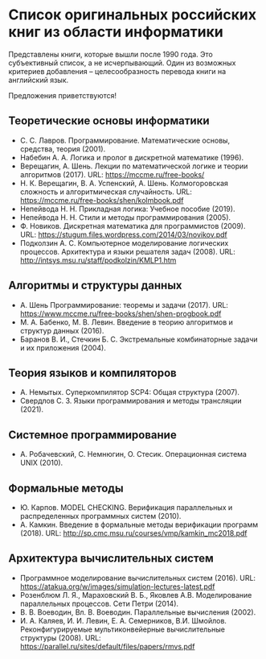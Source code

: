 # Список оригинальных российских книг из области информатики

Представлены книги, которые вышли после 1990 года. Это субъективный список, а не исчерпывающий. Один из возможных критериев добавления – целесообразность перевода книги на английский язык.

Предложения приветствуются!

## Теоретические основы информатики

* С. С. Лавров. Программирование. Математические основы, средства, теория (2001).
* Набебин А. А. Логика и пролог в дискретной математике (1996).
* Верещагин, А. Шень. Лекции по математической логике и теории алгоритмов (2017). URL: https://mccme.ru/free-books/
* Н. К. Верещагин, В. А. Успенский, А. Шень. Колмогоровская сложность и алгоритмическая случайность. URL: https://mccme.ru/free-books/shen/kolmbook.pdf
* Непейвода Н. Н. Прикладная логика: Учебное пособие (2019).
* Непейвода Н. Н. Стили и методы программирования (2005).
* Ф. Новиков. Дискретная математика для программистов (2009). URL: https://stugum.files.wordpress.com/2014/03/novikov.pdf
* Подколзин А. С. Компьютерное моделирование логических процессов. Архитектура и языки решателя задач (2008). URL: http://intsys.msu.ru/staff/podkolzin/KMLP1.htm

## Алгоритмы и структуры данных

* А. Шень Программирование: теоремы и задачи (2017). URL: https://www.mccme.ru/free-books/shen/shen-progbook.pdf
* М. А. Бабенко, М. В. Левин. Введение в теорию алгоритмов и структур данных (2016).
* Баранов В. И., Стечкин Б. С. Экстремальные комбинаторные задачи и их приложения (2004).

## Теория языков и компиляторов

* А. Немытых. Суперкомпилятор SCP4: Общая структура (2007).
* Свердлов С. З. Языки программирования и методы трансляции (2021).

## Системное программирование

* А. Робачевский, С. Немнюгин, О. Стесик. Операционная система UNIX (2010).

## Формальные методы

* Ю. Карпов. MODEL CHECKING. Верификация параллельных и распределенных программных систем (2010).
* А. Камкин. Введение в формальные методы верификации программ (2018). URL: http://sp.cmc.msu.ru/courses/vmp/kamkin_mc2018.pdf

## Архитектура вычислительных систем

* Программное моделирование вычислительных систем (2016). URL: https://atakua.org/w/images/simulation-lectures-latest.pdf
* Розенблюм Л. Я., Мараховский В. Б., Яковлев А.В. Моделирование параллельных процессов. Сети Петри (2014).
* В. В. Воеводин, Вл. В. Воеводин. Параллельные вычисления (2002).
* И. А. Каляев, И. И. Левин, Е. А. Семерников, В.И. Шмойлов. Реконфигурируемые мультиконвейерные вычислительные структуры (2008). URL: https://parallel.ru/sites/default/files/papers/rmvs.pdf

